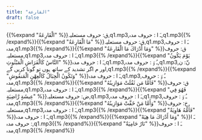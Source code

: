 ```yaml
---
title: "القارعة"
draft: false
---
```

 {{%expand "الْقَارِعَةُ" %}}ق: حروف مستعلیہ,q1.mp3,ـَ ا :  حروف مدہ,q1.mp3{{% /expand%}}{{%expand "مَا الْقَارِعَةُ" %}}ق: حروف مستعلیہ,q1.mp3,ـَ ا :  حروف مدہ,q1.mp3{{% /expand%}}{{%expand "وَمَا أَدْرَاكَ مَا الْقَارِعَةُ" %}}ق: حروف مستعلیہ,q1.mp3,ـَ ا :  حروف مدہ,q1.mp3{{% /expand%}}{{%expand "يَوْمَ يَكُونُ النَّاسُ كَالْفَرَاشِ الْمَبْثُوثِ" %}}ـَ ا :  حروف مدہ,q1.mp3,ـُ و٘ :  حروف مدہ,q1.mp3,نّ: ن اور م اگر تشدید کے ساتھ ہوں تو گونا کریں گے,q1.mp3{{% /expand%}}{{%expand "وَتَكُونُ الْجِبَالُ كَالْعِهْنِ الْمَنفُوشِ" %}}ـَ ا :  حروف مدہ,q1.mp3,ـُ و٘ :  حروف مدہ,q1.mp3{{% /expand%}}{{%expand "فَأَمَّا مَن ثَقُلَتْ مَوَازِينُهُ" %}}ق: حروف مستعلیہ,q1.mp3,ـَ ا :  حروف مدہ,q1.mp3{{% /expand%}}{{%expand "فَهُوَ فِي عِيشَةٍ رَّاضِيَةٍ" %}}ض: حروف مستعلیہ,q1.mp3,ـَ ا :  حروف مدہ,q1.mp3,ـُ و٘ :  حروف مدہ,q1.mp3{{% /expand%}}{{%expand "وَأَمَّا مَنْ خَفَّتْ مَوَازِينُهُ" %}}خ: حروف مستعلیہ,q1.mp3,ـَ ا :  حروف مدہ,q1.mp3{{% /expand%}}{{%expand "فَأُمُّهُ هَاوِيَةٌ" %}}ـَ ا :  حروف مدہ,q1.mp3{{% /expand%}}{{%expand "وَمَا أَدْرَاكَ مَا هِيَهْ" %}}ـَ ا :  حروف مدہ,q1.mp3{{% /expand%}}{{%expand "نَارٌ حَامِيَةٌ" %}}ـَ ا :  حروف مدہ,q1.mp3{{% /expand%}}